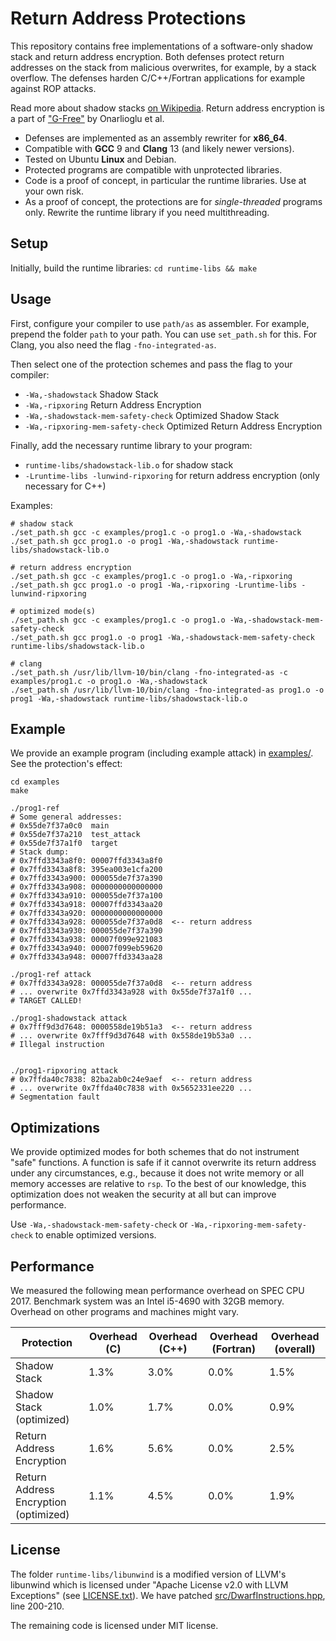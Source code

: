 Return Address Protections
==========================

This repository contains free implementations of a software-only shadow stack and return address encryption.
Both defenses protect return addresses on the stack from malicious overwrites, for example, by a stack overflow.
The defenses harden C/C++/Fortran applications for example against ROP attacks.

Read more about shadow stacks [on Wikipedia](https://en.wikipedia.org/wiki/Shadow_stack).
Return address encryption is a part of ["G-Free"](http://doi.acm.org/10.1145/1920261.1920269) by Onarlioglu et al.

- Defenses are implemented as an assembly rewriter for **x86_64**. 
- Compatible with **GCC** 9 and **Clang** 13 (and likely newer versions).
- Tested on Ubuntu **Linux** and Debian.
- Protected programs are compatible with unprotected libraries. 
- Code is a proof of concept, in particular the runtime libraries. Use at your own risk.
- As a proof of concept, the protections are for *single-threaded* programs only. Rewrite the runtime library if you need multithreading.


Setup
-----
Initially, build the runtime libraries: `cd runtime-libs && make`


Usage
-----
First, configure your compiler to use `path/as` as assembler. 
For example, prepend the folder `path` to your path.
You can use `set_path.sh` for this.
For Clang, you also need the flag `-fno-integrated-as`.

Then select one of the protection schemes and pass the flag to your compiler:
- `-Wa,-shadowstack` Shadow Stack
- `-Wa,-ripxoring` Return Address Encryption
- `-Wa,-shadowstack-mem-safety-check` Optimized Shadow Stack
- `-Wa,-ripxoring-mem-safety-check` Optimized Return Address Encryption

Finally, add the necessary runtime library to your program:
- `runtime-libs/shadowstack-lib.o` for shadow stack
- `-Lruntime-libs -lunwind-ripxoring` for return address encryption (only necessary for C++)

Examples:
```shell
# shadow stack
./set_path.sh gcc -c examples/prog1.c -o prog1.o -Wa,-shadowstack
./set_path.sh gcc prog1.o -o prog1 -Wa,-shadowstack runtime-libs/shadowstack-lib.o

# return address encryption
./set_path.sh gcc -c examples/prog1.c -o prog1.o -Wa,-ripxoring
./set_path.sh gcc prog1.o -o prog1 -Wa,-ripxoring -Lruntime-libs -lunwind-ripxoring

# optimized mode(s)
./set_path.sh gcc -c examples/prog1.c -o prog1.o -Wa,-shadowstack-mem-safety-check
./set_path.sh gcc prog1.o -o prog1 -Wa,-shadowstack-mem-safety-check runtime-libs/shadowstack-lib.o

# clang
./set_path.sh /usr/lib/llvm-10/bin/clang -fno-integrated-as -c examples/prog1.c -o prog1.o -Wa,-shadowstack
./set_path.sh /usr/lib/llvm-10/bin/clang -fno-integrated-as prog1.o -o prog1 -Wa,-shadowstack runtime-libs/shadowstack-lib.o
```


Example
-------
We provide an example program (including example attack) in [examples/](examples/).
See the protection's effect:

```shell
cd examples
make

./prog1-ref
# Some general addresses:
# 0x55de7f37a0c0  main
# 0x55de7f37a210  test_attack
# 0x55de7f37a1f0  target
# Stack dump:
# 0x7ffd3343a8f0: 00007ffd3343a8f0
# 0x7ffd3343a8f8: 395ea003e1cfa200
# 0x7ffd3343a900: 000055de7f37a390
# 0x7ffd3343a908: 0000000000000000
# 0x7ffd3343a910: 000055de7f37a100
# 0x7ffd3343a918: 00007ffd3343aa20
# 0x7ffd3343a920: 0000000000000000
# 0x7ffd3343a928: 000055de7f37a0d8  <-- return address
# 0x7ffd3343a930: 000055de7f37a390
# 0x7ffd3343a938: 00007f099e921083
# 0x7ffd3343a940: 00007f099eb59620
# 0x7ffd3343a948: 00007ffd3343aa28

./prog1-ref attack
# 0x7ffd3343a928: 000055de7f37a0d8  <-- return address
# ... overwrite 0x7ffd3343a928 with 0x55de7f37a1f0 ...
# TARGET CALLED!

./prog1-shadowstack attack
# 0x7fff9d3d7648: 0000558de19b51a3  <-- return address
# ... overwrite 0x7fff9d3d7648 with 0x558de19b53a0 ...
# Illegal instruction


./prog1-ripxoring attack
# 0x7ffda40c7838: 82ba2ab0c24e9aef  <-- return address
# ... overwrite 0x7ffda40c7838 with 0x5652331ee220 ...
# Segmentation fault
```


Optimizations
-------------
We provide optimized modes for both schemes that do not instrument "safe" functions.
A function is safe if it cannot overwrite its return address under any circumstances, e.g., because it does not write memory or all memory accesses are relative to `rsp`.
To the best of our knowledge, this optimization does not weaken the security at all but can improve performance.

Use `-Wa,-shadowstack-mem-safety-check` or `-Wa,-ripxoring-mem-safety-check` to enable optimized versions.


Performance
-----------
We measured the following mean performance overhead on SPEC CPU 2017.
Benchmark system was an Intel i5-4690 with 32GB memory.
Overhead on other programs and machines might vary.

| Protection                            | Overhead (C) | Overhead (C++) | Overhead (Fortran) | Overhead (overall) |
|---------------------------------------|--------------|----------------|--------------------|--------------------|
| Shadow Stack                          | 1.3%         | 3.0%           | 0.0%               | 1.5%               |
| Shadow Stack (optimized)              | 1.0%         | 1.7%           | 0.0%               | 0.9%               |
| Return Address Encryption             | 1.6%         | 5.6%           | 0.0%               | 2.5%               |
| Return Address Encryption (optimized) | 1.1%         | 4.5%           | 0.0%               | 1.9%               |


License
-------
The folder `runtime-libs/libunwind` is a modified version of LLVM's libunwind which is licensed under "Apache License v2.0 with LLVM Exceptions" (see [LICENSE.txt](runtime-libs/libunwind/LICENSE.txt)).
We have patched [src/DwarfInstructions.hpp](runtime-libs/libunwind/src/DwarfInstructions.hpp), line 200-210.

The remaining code is licensed under MIT license.
